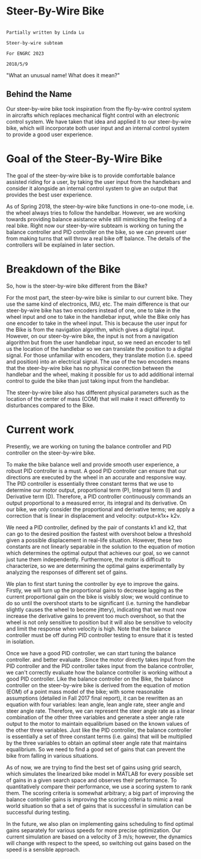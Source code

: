 # Steer-By-Wire Bike 
                                                                                                 Partially written by Linda Lu                                                                                                       
                                                                                                         Steer-by-wire subteam
                                                                                                                For ENGRC 2023
                                                                                                                2018/5/9

"What an unusual name! What does it mean?" 

## Behind the Name

Our steer-by-wire bike took inspiration from the fly-by-wire control system in aircrafts which replaces mechanical flight control with an electronic control system. We have taken that idea and applied it to our steer-by-wire bike, which will incorporate both user input and an internal control system to provide a good user experience.

# Goal of the Steer-By-Wire Bike

The goal of the steer-by-wire bike is to provide comfortable balance assisted riding for a user, by taking the user input from the handlebars and consider it alongside an internal control system to give an output that provides the best user experience.

As of Spring 2018, the steer-by-wire bike functions in one-to-one mode, i.e. the wheel always tries to follow the handelbar. However, we are working towards providing balance asistance while still mimicking the feeling of a real bike. Right now our steer-by-wire subteam is working on tuning the balance controller and PID controller on the bike, so we can prevent user from making turns that will throw a real bike off balance. The details of the controllers will be explained in later section.

# Breakdown of the Bike

So, how is the steer-by-wire bike different from the Bike?

For the most part, the steer-by-wire bike is similar to our current bike. They use the same kind of electronics, IMU, etc. The main difference is that our steer-by-wire bike has two encoders instead of one, one to take in the wheel input and one to take in the handlebar input, while the Bike only has one encoder to take in the wheel input. This is because the user input for the Bike is from the navigation algorithm, which gives a digital input. However, on our steer-by-wire bike, the input is not from a navigation algorithm but from the user handlebar input, so we need an encoder to tell us the location of the handlebar so we can translate the position to a digital signal. For those unfamiliar with encoders, they translate motion (i.e. speed and position) into an electrical signal. The use of the two encoders means that the steer-by-wire bike has no physical connection between the handlebar and the wheel, making it possible for us to add additional internal control to guide the bike than just taking input from the handlebar. 

The steer-by-wire bike also has different physical parameters such as the location of the center of mass (COM) that will make it react differently to disturbances compared to the Bike. 


# Current work

Presently, we are working on tuning the balance controller and PID controller on the steer-by-wire bike. 

To make the bike balance well and provide smooth user experience, a robust PID controller is a must. A good PID controller can ensure that our directions are executed by the wheel in an accurate and responsive way. The PID controller is essentially three constant terms that we use to determine our motor output, proportional term (P), Integral term (I) and Derivative term (D). Therefore, a PID controller continuously commands an output proportional to a measured error, its integral and its derivative. On our bike, we only consider the proportional and derivative terms; we apply a correction that is linear in displacement and velocity: output=k1x+ k2v.

We need a PID controller, defined by the pair of constants k1 and k2, that can go to the desired position the fastest with overshoot below a threshold given a possible displacement in real-life situation. However, these two constants are not linearly separable in the solution to the equation of motion which determines the optimal output that achieves our goal, so we cannot just tune them independently. Furthermore, the motor is difficult to characterize, so we are determining the optimal gains experimentally by analyzing the responses of different set of gains. 

We plan to first start tuning the controller by eye to improve the gains. Firstly, we will turn up the proportional gains to decrease lagging as the current proportional gain on the bike is visibly slow; we would continue to do so until the overshoot starts to be significant (i.e. turning the handlebar slightly causes the wheel to become jittery), indicating that we must now increase the derivative gains to prevent too much overshoot, so that the wheel is not only sensitive to position but it will also be sensitive to velocity and limit the response when velocity is high. Note that the balance controller must be off during PID controller testing to ensure that it is tested in isolation.

Once we have a good PID controller, we can start tuning the balance controller. and better evaluate . Since the motor directly takes input from the PID controller and the PID controller takes input from the balance controller, we can't correctly evaluate how the balance controller is working without a good PID controller. Like the balance controller on the Bike, the balance controller on the steer-by-wire bike is derived from the equation of motion (EOM) of a point mass model of the bike; with some reasonable assumptions (detailed in Fall 2017 final report), it can be rewritten as an equation with four variables: lean angle, lean angle rate, steer angle and steer angle rate. Therefore, we can represent the steer angle rate as a linear combination of the other three variables and generate a steer angle rate output to the motor to maintain equalibrium based on the known values of the other three variables. Just like the PID controller, the balance controller is essentially a set of three constant terms (i.e. gains) that will be multiplied by the three variables to obtain an optimal steer angle rate that maintains equalibrium. So we need to find a good set of gains that can prevent the bike from falling in various situations.

As of now, we are trying to find the best set of gains using grid search, which simulates the linearized bike model in MATLAB for every possible set of gains in a given search space and observes their performance. To quantitatively compare their performance, we use a scoring system to rank them. The scoring criteria is somewhat arbitrary; a big part of improving the balance controller gains is improving the scoring criteria to mimic a real world situation so that a set of gains that is successful in simulation can be successful during testing. 

In the future, we also plan on implementing gains scheduling to find optimal gains separately for various speeds for more precise optimization. Our current simulation are based on a velocity of 3 m/s; however, the dynamics will change with respect to the speed, so switching out gains based on the speed is a sensible approach.

